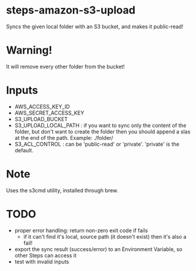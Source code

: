 steps-amazon-s3-upload
======================

Syncs the given local folder with an S3 bucket, and makes it public-read!


# Warning!

It will remove every other folder from the bucket!


# Inputs

- AWS_ACCESS_KEY_ID
- AWS_SECRET_ACCESS_KEY
- S3_UPLOAD_BUCKET
- S3_UPLOAD_LOCAL_PATH : if you want to sync only the content of the folder, but don't want to create the folder then you should append a slas at the end of the path. Example: ./folder/
- S3_ACL_CONTROL : can be 'public-read' or 'private'. 'private' is the default.


# Note

Uses the s3cmd utility, installed through brew.


# TODO

- proper error handling: return non-zero exit code if fails
    - if it can't find it's local, source path (it doesn't exist) then it's also a fail!
- export the sync result (success/error) to an Environment Variable, so other Steps can access it
- test with invalid inputs